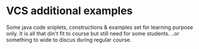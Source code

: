 # VCS additional examples

Some java code sniplets, constructions & examples set for learning purpose only. It is all that din't fit to course but still need for some students. ..or something to wide to discus during regular course.
